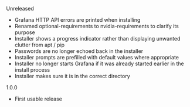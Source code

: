 Unreleased

* Grafana HTTP API errors are printed when installing
* Renamed optional-requirements to nvidia-requirements to clarify its purpose
* Installer shows a progress indicator rather than displaying unwanted clutter from apt / pip
* Passwords are no longer echoed back in the installer
* Installer prompts are prefilled with default values where appropriate
* Installer no longer starts Grafana if it was already started earlier in the install process
* Installer makes sure it is in the correct directory

1.0.0

* First usable release
